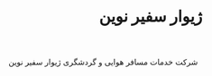 ﻿---
layout: post
title: ژیوار سفیر نوین
name_en: zhivar
company_slug: zhivar
logo: 
cover: 
company_count:
founded:
location: ""
total_review: 
total_interview: 
salary_avg: 
salary_min: 
salary_max: 
rate: 
view_count: 
industry:  گردشگری و هتل‌ها
city: تهران, تهران
size_en: S
size: 11-50 نفر
site: http://zhivar.com
---

شرکت خدمات مسافر هوایی و گردشگری ژیوار سفیر نوین



